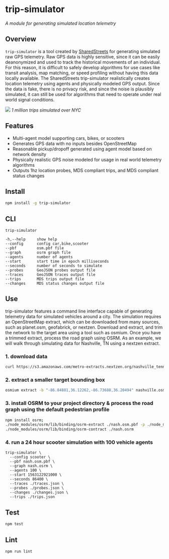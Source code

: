 # trip-simulator
*A module for generating simulated location telemetry*

## Overview

`trip-simulator` is a tool created by [SharedStreets](sharedstreets.io) for generating simulated raw GPS telemetry. Raw GPS data is highly sensitive, since it can be easily deanonymized and used to track the historical movements of an individual. For this reason, it is difficult to safely develop algorithms for use cases like transit analysis, map matching, or speed profiling without having this data locally available. The SharedStreets trip-simulator realistically creates location telemetry using agents and physically modeled GPS output. Since the data is fake, there is no privacy risk, and since the noise is plausibly simulated, it can still be used for algorithms that need to operate under real world signal conditions.

![](https://i.imgur.com/Z1N2Tdj.jpg)
*1 million trips simulated over NYC*

## Features

- Multi-agent model supporting cars, bikes, or scooters
- Generates GPS data with no inputs besides OpenStreetMap
- Reasonable pickup/dropoff generated using agent model based on network density
- Physically realistic GPS noise modeled for usage in real world telemetry algorithms
- Outputs 1hz location probes, MDS compliant trips, and MDS compliant status changes

## Install

```sh
npm install -g trip-simulator
```

## CLI

```
trip-simulator

-h,--help     show help
--config      config car,bike,scooter
--pbf         osm.pbf file
--graph       osrm graph file
--agents      number of agents
--start       start time in epoch milliseconds
--seconds     number of seconds to simulate
--probes      GeoJSON probes output file
--traces      GeoJSON traces output file
--trips       MDS trips output file
--changes     MDS status changes output file
```

## Use

trip-simulator features a command line interface capable of generating telemetry data for simulated vehicles around a city. The simulation requires an OpenStreetMap extract, which can be downloaded from many sources, such as planet.osm, geofabrick, or nextzen. Download and extract, and trim the network to the target area using a tool such as osmium. Once you have a trimmed extract, process the road graph using OSRM. As an example, we will walk through simulating data for Nashville, TN using a nextzen extract.

### 1. download data

```sh
curl https://s3.amazonaws.com/metro-extracts.nextzen.org/nashville_tennessee.osm.pbf -o nashville.osm.pbf
```

### 2. extract a smaller target bounding box

```sh
osmium extract -b "-86.84881,36.12262,-86.73688,36.20494" nashville.osm.pbf -o ./nash.osm.pbf -s "complete_ways" --overwrite
```

### 3. install OSRM to your project directory & process the road graph using the default pedestrian profile

```sh
npm install osrm;
./node_modules/osrm/lib/binding/osrm-extract ./nash.osm.pbf -p ./node_modules/osrm/profiles/foot.lua;
./node_modules/osrm/lib/binding/osrm-contract ./nash.osrm
```

### 4. run a 24 hour scooter simulation with 100 vehicle agents

```
trip-simulator \
  --config scooter \
  --pbf nash.osm.pbf \
  --graph nash.osrm \
  --agents 100 \
  --start 1563122921000 \
  --seconds 86400 \
  --traces ./traces.json \
  --probes ./probes.json \
  --changes ./changes.json \
  --trips ./trips.json
```

## Test

```sh
npm test
```

## Lint

```sh
npm run lint
```
